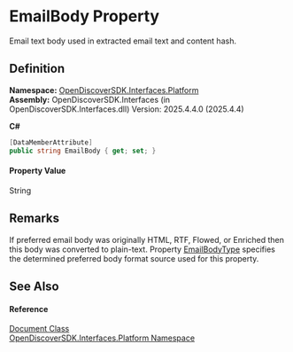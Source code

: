 # EmailBody Property


Email text body used in extracted email text and content hash.



## Definition
**Namespace:** <a href="a1e65d49-050f-842a-426e-ba8aab188009">OpenDiscoverSDK.Interfaces.Platform</a>  
**Assembly:** OpenDiscoverSDK.Interfaces (in OpenDiscoverSDK.Interfaces.dll) Version: 2025.4.4.0 (2025.4.4)

**C#**
``` C#
[DataMemberAttribute]
public string EmailBody { get; set; }
```



#### Property Value
String

## Remarks

If preferred email body was originally HTML, RTF, Flowed, or Enriched then this body was converted to plain-text. Property <a href="172325be-f527-e1e4-609c-837bfc203fda">EmailBodyType</a> specifies the determined preferred body format source used for this property.


## See Also


#### Reference
<a href="1ada9969-add0-f951-f601-f7107618fb9d">Document Class</a>  
<a href="a1e65d49-050f-842a-426e-ba8aab188009">OpenDiscoverSDK.Interfaces.Platform Namespace</a>  
